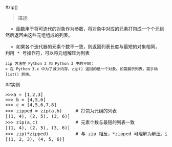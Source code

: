 #zip()
> 描述:
<pre>
  > 函数用于将可迭代的对象作为参数，将对象中对应的元素打包成一个个元组
然后返回由这些元组组成的列表。
  
  > 如果各个迭代器的元素个数不一致，则返回列表长度与最短的对象相同，
利用 * 号操作符，可以将元组解压为列表
</pre>


```
zip 方法在 Python 2 和 Python 3 中的不同：
> 在 Python 3.x 中为了减少内存，zip() 返回的是一个对象。如需展示列表，需手动 list() 转换。
 ```

##实例
<pre>
>>>a = [1,2,3]
>>> b = [4,5,6]
>>> c = [4,5,6,7,8]
>>> zipped = zip(a,b)     # 打包为元组的列表
[(1, 4), (2, 5), (3, 6)]
>>> zip(a,c)              # 元素个数与最短的列表一致
[(1, 4), (2, 5), (3, 6)]
>>> zip(*zipped)          # 与 zip 相反，*zipped 可理解为解压，返回二维矩阵式
[(1, 2, 3), (4, 5, 6)]
</pre>
